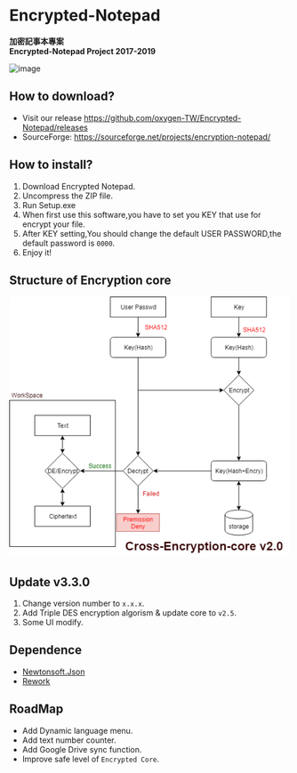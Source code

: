 # Encrypted-Notepad

**加密記事本專案**
<br/>
**Encrypted-Notepad Project 2017-2019**

![image](https://oxygentw.net/files/logo.png)

## How to download?
- Visit our release https://github.com/oxygen-TW/Encrypted-Notepad/releases
- SourceForge: https://sourceforge.net/projects/encryption-notepad/

## How to install?
1. Download Encrypted Notepad.
2. Uncompress the ZIP file.
3. Run Setup.exe
4. When first use this software,you have to set you KEY that use for encrypt your file.
5. After KEY setting,You should change the default USER PASSWORD,the default password is ```0000```.
6. Enjoy it!

## Structure of Encryption core
![image](https://github.com/oxygen-TW/Encrypted-Notepad/blob/master/doc/img/Cross-Encryption-core-v2.0.png?raw=true)

## Update v3.3.0

1. Change version number to `x.x.x`.
2. Add Triple DES encryption algorism & update core to `v2.5`.
3. Some UI modify.

## Dependence
- [Newtonsoft.Json](https://www.newtonsoft.com/json)
- [Rework](https://github.com/Lukejkw/Rework)

## RoadMap
- Add Dynamic language menu.
- Add text number counter.
- Add Google Drive sync function.
- Improve safe level of ```Encrypted Core```.
